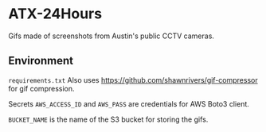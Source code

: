 # ATX-24Hours
Gifs made of screenshots from Austin's public CCTV cameras.

## Environment

`requirements.txt`
Also uses https://github.com/shawnrivers/gif-compressor for gif compression.

Secrets
`AWS_ACCESS_ID` and `AWS_PASS` are credentials for AWS Boto3 client.

`BUCKET_NAME` is the name of the S3 bucket for storing the gifs.
